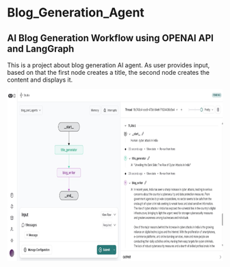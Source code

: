 # Blog_Generation_Agent

## AI Blog Generation Workflow using OPENAI API and LangGraph

This is a project about blog generation AI agent. As user provides input, based on that the first node creates a title, the second node creates the content and displays it.

<img src="blog_post_agent.jpg" alt="Blog Generation" width="700" height="400">